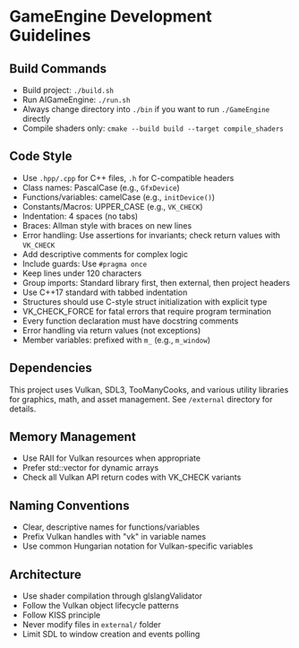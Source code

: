 # GameEngine Development Guidelines

## Build Commands
- Build project: `./build.sh`
- Run AIGameEngine: `./run.sh`
- Always change directory into `./bin` if you want to run `./GameEngine` directly
- Compile shaders only: `cmake --build build --target compile_shaders`

## Code Style
- Use `.hpp/.cpp` for C++ files, `.h` for C-compatible headers
- Class names: PascalCase (e.g., `GfxDevice`)
- Functions/variables: camelCase (e.g., `initDevice()`)
- Constants/Macros: UPPER_CASE (e.g., `VK_CHECK`)
- Indentation: 4 spaces (no tabs)
- Braces: Allman style with braces on new lines
- Error handling: Use assertions for invariants; check return values with `VK_CHECK`
- Add descriptive comments for complex logic
- Include guards: Use `#pragma once`
- Keep lines under 120 characters
- Group imports: Standard library first, then external, then project headers
- Use C++17 standard with tabbed indentation
- Structures should use C-style struct initialization with explicit type
- VK_CHECK_FORCE for fatal errors that require program termination
- Every function declaration must have docstring comments
- Error handling via return values (not exceptions)
- Member variables: prefixed with `m_` (e.g., `m_window`)

## Dependencies
This project uses Vulkan, SDL3, TooManyCooks, and various utility libraries for graphics, math, and asset management. See `/external` directory for details.

## Memory Management
- Use RAII for Vulkan resources when appropriate
- Prefer std::vector for dynamic arrays
- Check all Vulkan API return codes with VK_CHECK variants

## Naming Conventions
- Clear, descriptive names for functions/variables
- Prefix Vulkan handles with "vk" in variable names
- Use common Hungarian notation for Vulkan-specific variables

## Architecture
- Use shader compilation through glslangValidator
- Follow the Vulkan object lifecycle patterns
- Follow KISS principle
- Never modify files in `external/` folder
- Limit SDL to window creation and events polling
